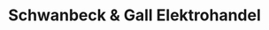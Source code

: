 ---
title: "Schwanbeck & Gall Elektrohandel"
url: /zeitz/schwanbeck-und-gall-elektrohandel/
shop: Elektrisch
---